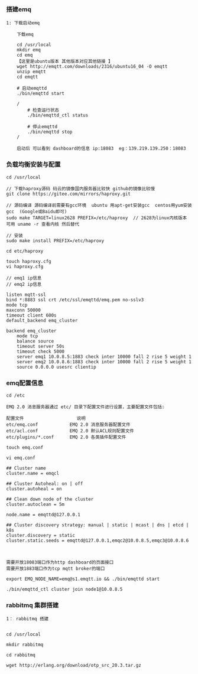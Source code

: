### 搭建emq

	1: 下载启动emq
	
		下载emq
		
		cd /usr/local
		mkdir emq
		cd emq
		【这里是ubuntu版本 其他版本对应其他链接	】
		wget http://emqtt.com/downloads/2316/ubuntu16_04 -O emqtt
		unzip emqtt
		cd emqtt
		
		# 启动emqttd
		./bin/emqttd start
		
		/
			# 检查运行状态
			./bin/emqttd_ctl status

			# 停止emqttd
			./bin/emqttd stop
		/
		
		启动后 可以看到 dashboard的信息 ip:18083  eg：139.219.139.250：18083
		
### 负载均衡安装与配置

	
	cd /usr/local
	
	// 下载haproxy源码 码云的镜像国内服务器比较快 github的镜像比较慢 
	git clone https://gitee.com/mirrors/haproxy.git
	
	// 源码编译 源码编译前需要有gcc环境  ubuntu 用apt-get安装gcc  centos用yum安装gcc  (Google或Baidu即可)
	sudo make TARGET=linux2628 PREFIX=/etc/haproxy  // 2628为linux内核版本 可用 uname -r 查看内核 然后替代
	
	// 安装
	sudo make install PREFIX=/etc/haproxy
	
	cd etc/haproxy
	
	touch haproxy.cfg
	vi haproxy.cfg
	
	// emq1 ip信息
	// emq2 ip信息
	
	listen mqtt-ssl
    bind *:8883 ssl crt /etc/ssl/emqttd/emq.pem no-sslv3
    mode tcp
    maxconn 50000
    timeout client 600s
    default_backend emq_cluster

	backend emq_cluster
		mode tcp
		balance source
		timeout server 50s
		timeout check 5000
		server emq1 10.0.8.5:1883 check inter 10000 fall 2 rise 5 weight 1
		server emq2 10.0.8.6:1883 check inter 10000 fall 2 rise 5 weight 1
		source 0.0.0.0 usesrc clientip
	
	
### emq配置信息

	cd /etc
	
	EMQ 2.0 消息服务器通过 etc/ 目录下配置文件进行设置，主要配置文件包括:

	配置文件					说明
	etc/emq.conf			EMQ 2.0 消息服务器配置文件
	etc/acl.conf			EMQ 2.0 默认ACL规则配置文件
	etc/plugins/*.conf		EMQ 2.0 各类插件配置文件
	
	touch emq.conf
	
	vi emq.conf
	
	## Cluster name
	cluster.name = emqcl

	## Cluster Autoheal: on | off
	cluster.autoheal = on

	## Clean down node of the cluster
	cluster.autoclean = 5m

	node.name = emqttd@127.0.0.1

	## Cluster discovery strategy: manual | static | mcast | dns | etcd | k8s
	cluster.discovery = static
	cluster.static.seeds = emqttd@127.0.0.1,emqc2@10.0.8.5,emqc3@10.0.8.6
	
	
	
	需要开放18083端口作为http dashboard的页面接口
	需要开放1883端口作为tcp mqtt broker的端口
	
	export EMQ_NODE_NAME=emq@s1.emqtt.io && ./bin/emqttd start
	
	./bin/emqttd_ctl cluster join node1@10.0.8.5
	
	
	
	
	
### rabbitmq 集群搭建

	
	1： rabbitmq 搭建
	
	
	cd /usr/local
	
	mkdir rabbitmq
	
	cd rabbitmq
	
	wget http://erlang.org/download/otp_src_20.3.tar.gz
	
	
	
	
	
	
	
		